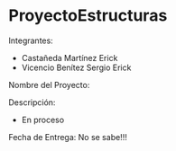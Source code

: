 # ProyectoEstructuras

Integrantes:

- Castañeda Martínez Erick
- Vicencio Benítez Sergio Erick

Nombre del Proyecto:



Descripción:

- En proceso

Fecha de Entrega: No se sabe!!!
